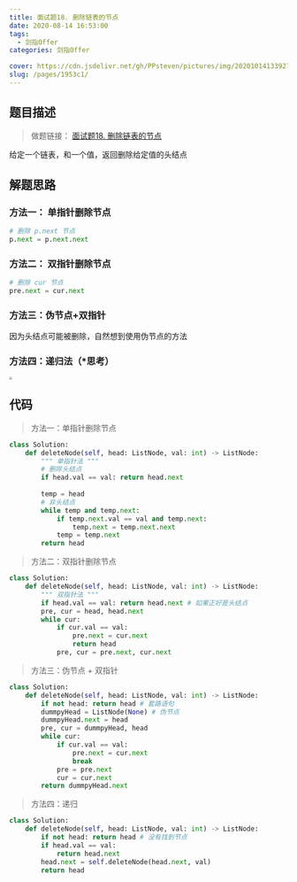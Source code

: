 ```yaml
---
title: 面试题18. 删除链表的节点
date: 2020-08-14 16:53:00
tags: 
  - 剑指Offer
categories: 剑指Offer

cover: https://cdn.jsdelivr.net/gh/PPsteven/pictures/img/20201014133927.png
slug: /pages/1953c1/
---
```


## 题目描述

> 做题链接： [面试题18. 删除链表的节点](https://leetcode-cn.com/problems/shan-chu-lian-biao-de-jie-dian-lcof/)
>

给定一个链表，和一个值，返回删除给定值的头结点

<!--more-->

## 解题思路

### 方法一： 单指针删除节点

```python
# 删除 p.next 节点
p.next = p.next.next 
```

### 方法二： 双指针删除节点

```python
# 删除 cur 节点
pre.next = cur.next 
```

### 方法三：伪节点+双指针

因为头结点可能被删除，自然想到使用伪节点的方法

### 方法四：递归法（*思考）

<img src="https://cdn.jsdelivr.net/gh/PPsteven/pictures/img/20200814172044.png" style="zoom: 33%;" />

## 代码

> 方法一：单指针删除节点

```python
class Solution:
    def deleteNode(self, head: ListNode, val: int) -> ListNode:
        """ 单指针法 """
        # 删除头结点
        if head.val == val: return head.next
        
        temp = head
        # 非头结点
        while temp and temp.next:
            if temp.next.val == val and temp.next:
                temp.next = temp.next.next
            temp = temp.next
        return head
```



> 方法二：双指针删除节点

```python
class Solution:
    def deleteNode(self, head: ListNode, val: int) -> ListNode:
        """ 双指针法 """
        if head.val == val: return head.next # 如果正好是头结点
        pre, cur = head, head.next
        while cur:
            if cur.val == val:
                pre.next = cur.next
                return head
            pre, cur = pre.next, cur.next
```



> 方法三：伪节点 + 双指针

```python
class Solution:
    def deleteNode(self, head: ListNode, val: int) -> ListNode:
        if not head: return head # 套路语句
        dummpyHead = ListNode(None) # 伪节点
        dummpyHead.next = head 
        pre, cur = dummpyHead, head 
        while cur:
            if cur.val == val:
                pre.next = cur.next 
                break
            pre = pre.next 
            cur = cur.next
        return dummpyHead.next
```



> 方法四：递归

```python
class Solution:
    def deleteNode(self, head: ListNode, val: int) -> ListNode:
        if not head: return head # 没有找到节点
        if head.val == val: 
            return head.next 
        head.next = self.deleteNode(head.next, val)
        return head 
```

